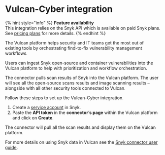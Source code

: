 # Vulcan-Cyber integration

{% hint style="info" %}
**Feature availability**\
This integration relies on the Snyk API which is available on paid Snyk plans. See [pricing plans](https://snyk.io/plans/) for more details.
{% endhint %}

The Vulcan platform helps security and IT teams get the most out of existing tools by orchestrating find-to-fix vulnerability management workflows.

Users can ingest Snyk open-source and container vulnerabilities into the Vulcan platform to help with prioritization and workflow orchestration.

The connector pulls scan results of Snyk into the Vulcan platform. The user will see all the open-source scans results and image scanning results – alongside with all other security tools connected to Vulcan.

Follow these steps to set up the Vulcan-Cyber integration.

1. Create a [service account](../../snyk-admin/service-accounts.md) in Snyk.
2. Paste the **API token** in the **connector’s page** within the Vulcan platform and click on **Create**.

The connector will pull all the scan results and display them on the Vulcan platform.

For more details on using Snyk data in Vulcan see the [Snyk connector user guide](https://intercom.help/vulcan-cyber/en/articles/4274080-snyk-connector-user-guide).
